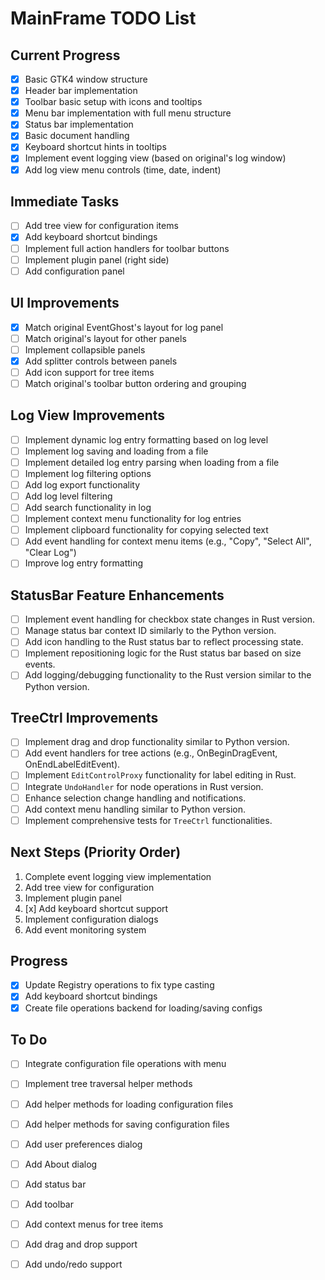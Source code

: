 # MainFrame TODO List

## Current Progress
- [x] Basic GTK4 window structure
- [x] Header bar implementation
- [x] Toolbar basic setup with icons and tooltips
- [x] Menu bar implementation with full menu structure
- [x] Status bar implementation
- [x] Basic document handling
- [x] Keyboard shortcut hints in tooltips
- [x] Implement event logging view (based on original's log window)
- [x] Add log view menu controls (time, date, indent)

## Immediate Tasks
- [ ] Add tree view for configuration items
- [x] Add keyboard shortcut bindings
- [ ] Implement full action handlers for toolbar buttons
- [ ] Implement plugin panel (right side)
- [ ] Add configuration panel

## UI Improvements
- [x] Match original EventGhost's layout for log panel
- [ ] Match original's layout for other panels
- [ ] Implement collapsible panels
- [x] Add splitter controls between panels
- [ ] Add icon support for tree items
- [ ] Match original's toolbar button ordering and grouping

## Log View Improvements
- [ ] Implement dynamic log entry formatting based on log level
- [ ] Implement log saving and loading from a file
- [ ] Implement detailed log entry parsing when loading from a file
- [ ] Implement log filtering options
- [ ] Add log export functionality
- [ ] Add log level filtering
- [ ] Add search functionality in log
- [ ] Implement context menu functionality for log entries
- [ ] Implement clipboard functionality for copying selected text
- [ ] Add event handling for context menu items (e.g., "Copy", "Select All", "Clear Log")
- [ ] Improve log entry formatting

## StatusBar Feature Enhancements
- [ ] Implement event handling for checkbox state changes in Rust version.
- [ ] Manage status bar context ID similarly to the Python version.
- [ ] Add icon handling to the Rust status bar to reflect processing state.
- [ ] Implement repositioning logic for the Rust status bar based on size events.
- [ ] Add logging/debugging functionality to the Rust version similar to the Python version.

## TreeCtrl Improvements
- [ ] Implement drag and drop functionality similar to Python version.
- [ ] Add event handlers for tree actions (e.g., OnBeginDragEvent, OnEndLabelEditEvent).
- [ ] Implement `EditControlProxy` functionality for label editing in Rust.
- [ ] Integrate `UndoHandler` for node operations in Rust version.
- [ ] Enhance selection change handling and notifications.
- [ ] Add context menu handling similar to Python version.
- [ ] Implement comprehensive tests for `TreeCtrl` functionalities.

## Next Steps (Priority Order)
1. Complete event logging view implementation
2. Add tree view for configuration
3. Implement plugin panel
4. [x] Add keyboard shortcut support
5. Implement configuration dialogs
6. Add event monitoring system

## Progress
- [x] Update Registry operations to fix type casting
- [x] Add keyboard shortcut bindings
- [x] Create file operations backend for loading/saving configs

## To Do
- [ ] Integrate configuration file operations with menu
- [ ] Implement tree traversal helper methods
- [ ] Add helper methods for loading configuration files
- [ ] Add helper methods for saving configuration files
- [ ] Add user preferences dialog
- [ ] Add About dialog
- [ ] Add status bar
- [ ] Add toolbar
- [ ] Add context menus for tree items 
- [ ] Add drag and drop support
- [ ] Add undo/redo support

